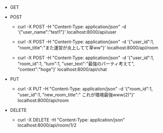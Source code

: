 - GET

- POST
    - curl -X POST -H "Content-Type: application/json" -d '{"user_name":"test1"}' localhost:8000/api/user

    - curl -X POST -H "Content-Type: application/json" -d '{"user_id":1, "room_title":"また運営が炎上してて草ww"}' localhost:8000/api/room

    - curl -X POST -H "Content-Type: application/json" -d '{"user_id":1, "room_id":1, "turn":1, "user_text":"最強のパーティ考えて", "context":"hoge"}' localhost:8000/api/chat

- PUT
    - curl -X PUT -H "Content-Type: application/json" -d '{"room_id":1, "user_id":1, "new_room_title":"	これが環境最強www(2)"}' localhost:8000/api/room

- DELETE
    - curl -X DELETE -H "Content-Type: application/json" localhost:8000/api/room/1/2
